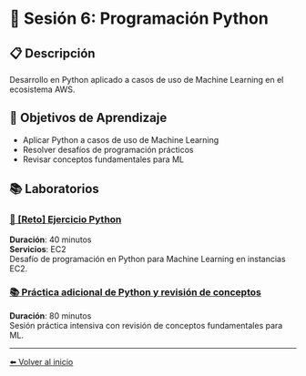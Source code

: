# 🐍 Sesión 6: Programación Python

## 📋 Descripción
Desarrollo en Python aplicado a casos de uso de Machine Learning en el ecosistema AWS.

## 🎯 Objetivos de Aprendizaje
- Aplicar Python a casos de uso de Machine Learning
- Resolver desafíos de programación prácticos
- Revisar conceptos fundamentales para ML

## 📚 Laboratorios

### [🐍 [Reto] Ejercicio Python](./reto-ejercicio-python/)
**Duración**: 40 minutos  
**Servicios**: EC2  
Desafío de programación en Python para Machine Learning en instancias EC2.

### [📚 Práctica adicional de Python y revisión de conceptos](./practica-adicional-de-python-y-revision-de-conceptos/)
**Duración**: 80 minutos  
Sesión práctica intensiva con revisión de conceptos fundamentales para ML.

---

[⬅️ Volver al inicio](../README.md)
